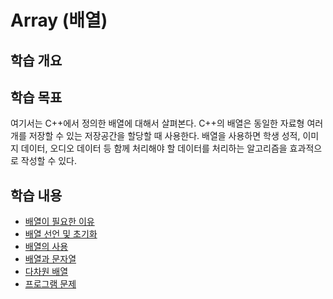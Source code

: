 # Array (배열)

## 학습 개요

## 학습 목표
여기서는 C++에서 정의한 배열에 대해서 살펴본다. C++의 배열은 동일한 자료형 여러개를 저장할 수 있는 저장공간을 할당할 때 사용한다. 
배열을 사용하면 학생 성적, 이미지 데이터, 오디오 데이터 등 함께 처리해야 할 데이터를 처리하는 알고리즘을 효과적으로 작성할 수 있다. 

## 학습 내용

* [배열이 필요한 이유](./whyArray.md)
* [배열 선언 및 초기화](./Declaration_Initializaion.md)
* [배열의 사용](./AccessArrayElements.md)
* [배열과 문자열](./charArray.md)
* [다차원 배열](./multiDimArray.md)
* [프로그램 문제](./Problems.md)

 



